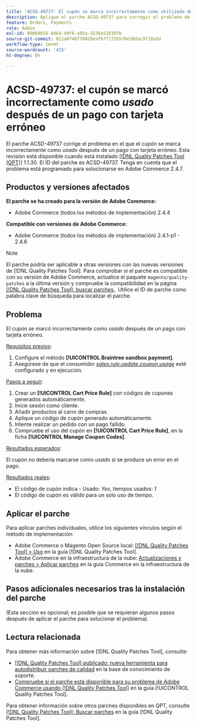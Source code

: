```yaml
---
title: 'ACSD-49737: El cupón se marca incorrectamente como utilizado después de un pago con tarjeta fallido'
description: Aplique el parche ACSD-49737 para corregir el problema de Adobe Commerce en el que el cupón se marca incorrectamente como utilizado después de un pago con tarjeta fallido.
feature: Orders, Payments
role: Admin
exl-id: 09060026-8d64-49f6-a85a-3230a52030fb
source-git-commit: 011a6f46f76029eaf67f172b576e58dac9710a3d
workflow-type: tm+mt
source-wordcount: '415'
ht-degree: 0%

---
```


# ACSD-49737: el cupón se marcó incorrectamente como *usado* después de un pago con tarjeta erróneo

El parche ACSD-49737 corrige el problema en el que el cupón se marca incorrectamente como *usado* después de un pago con tarjeta erróneo. Esta revisión está disponible cuando está instalado [[!DNL Quality Patches Tool (QPT)]](https://experienceleague.adobe.com/es/docs/commerce-operations/tools/quality-patches-tool/quality-patches-tool-to-self-serve-quality-patches) 1.1.30. El ID del parche es ACSD-49737. Tenga en cuenta que el problema está programado para solucionarse en Adobe Commerce 2.4.7.

## Productos y versiones afectados

**El parche se ha creado para la versión de Adobe Commerce:**

* Adobe Commerce (todos los métodos de implementación) 2.4.4

**Compatible con versiones de Adobe Commerce:**

* Adobe Commerce (todos los métodos de implementación) 2.4.1-p1 - 2.4.6

>[!NOTE]
>
>El parche podría ser aplicable a otras versiones con las nuevas versiones de [!DNL Quality Patches Tool]. Para comprobar si el parche es compatible con su versión de Adobe Commerce, actualice el paquete `magento/quality-patches` a la última versión y compruebe la compatibilidad en la página [[!DNL Quality Patches Tool]: buscar parches ](https://experienceleague.adobe.com/tools/commerce-quality-patches/index.html?lang=es). Utilice el ID de parche como palabra clave de búsqueda para localizar el parche.

## Problema

El cupón se marcó incorrectamente como *usado* después de un pago con tarjeta erróneo.

<u>Requisitos previos</u>:

1. Configure el método **[!UICONTROL Braintree sandbox payment]**.
1. Asegúrese de que el consumidor [*sales.rule.update.coupon.usage*](https://experienceleague.adobe.com/docs/commerce-operations/configuration-guide/message-queues/consumers.html?lang=es) esté configurado y en ejecución.

<u>Pasos a seguir</u>:

1. Crear un **[!UICONTROL Cart Price Rule]** con códigos de cupones generados automáticamente.
1. Inicie sesión como cliente.
1. Añadir productos al carro de compras.
1. Aplique un código de cupón generado automáticamente.
1. Intente realizar un pedido con un pago fallido.
1. Compruebe el uso del cupón en **[!UICONTROL Cart Price Rule]**, en la ficha **[!UICONTROL Manage Coupon Codes]**.

<u>Resultados esperados</u>:

El cupón no debería marcarse como *usado* si se produce un error en el pago.

<u>Resultados reales</u>:

* El código de cupón indica - Usado: *Yes*, tiempos usados: *1*
* El código de cupón es válido para un solo uso de tiempo.

## Aplicar el parche

Para aplicar parches individuales, utilice los siguientes vínculos según el método de implementación:

* Adobe Commerce o Magento Open Source local: [[!DNL Quality Patches Tool] > Uso](/help/tools/quality-patches-tool/usage.md) en la guía [!DNL Quality Patches Tool].
* Adobe Commerce en la infraestructura de la nube: [Actualizaciones y parches > Aplicar parches](https://experienceleague.adobe.com/docs/commerce-cloud-service/user-guide/develop/upgrade/apply-patches.html?lang=es) en la guía Commerce en la infraestructura de la nube.

## Pasos adicionales necesarios tras la instalación del parche

(Esta sección es opcional; es posible que se requieran algunos pasos después de aplicar el parche para solucionar el problema). 

## Lectura relacionada

Para obtener más información sobre [!DNL Quality Patches Tool], consulte:

* [[!DNL Quality Patches Tool] publicado: nueva herramienta para autodistribuir parches de calidad](https://experienceleague.adobe.com/es/docs/commerce-operations/tools/quality-patches-tool/quality-patches-tool-to-self-serve-quality-patches) en la base de conocimiento de soporte.
* [Compruebe si el parche está disponible para su problema de Adobe Commerce usando [!DNL Quality Patches Tool]](/help/tools/quality-patches-tool/patches-available-in-qpt/check-patch-for-magento-issue-with-magento-quality-patches.md) en la guía [!UICONTROL Quality Patches Tool].


Para obtener información sobre otros parches disponibles en QPT, consulte [[!DNL Quality Patches Tool]: Buscar parches](https://experienceleague.adobe.com/tools/commerce-quality-patches/index.html?lang=es) en la guía [!DNL Quality Patches Tool].
